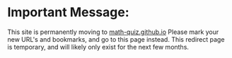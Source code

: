 # Important Message:
This site is permanently moving to [math-quiz.github.io](math-quiz.github.io)
Please mark your new URL's and bookmarks, and go to this page instead.
This redirect page is temporary, and will likely only exist for the next few months.
